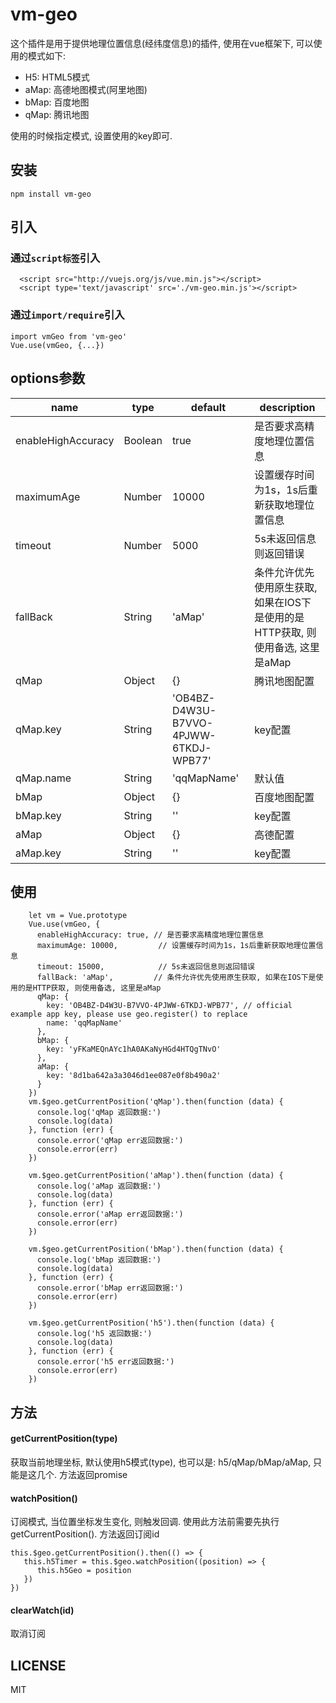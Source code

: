 # vm-geo

这个插件是用于提供地理位置信息(经纬度信息)的插件, 使用在vue框架下, 可以使用的模式如下: 

- H5: HTML5模式
- aMap: 高德地图模式(阿里地图)
- bMap: 百度地图
- qMap: 腾讯地图

使用的时候指定模式, 设置使用的key即可.

## 安装

```
npm install vm-geo
```

## 引入

### 通过`script标签`引入
```
  <script src="http://vuejs.org/js/vue.min.js"></script>
  <script type='text/javascript' src='./vm-geo.min.js'></script>
```

### 通过`import/require`引入

```
import vmGeo from 'vm-geo'
Vue.use(vmGeo, {...})
```


## options参数


name               | type    | default                               | description
-------------------|---------|---------------------------------------|---------------------------------------------------------------------------------
enableHighAccuracy | Boolean | true                                  | 是否要求高精度地理位置信息
maximumAge         | Number  | 10000                                 | 设置缓存时间为1s，1s后重新获取地理位置信息
timeout            | Number  | 5000                                  | 5s未返回信息则返回错误
fallBack           | String  | 'aMap'                                | 条件允许优先使用原生获取, 如果在IOS下是使用的是HTTP获取, 则使用备选, 这里是aMap
qMap               | Object  | {}                                    | 腾讯地图配置
qMap.key           | String  | 'OB4BZ-D4W3U-B7VVO-4PJWW-6TKDJ-WPB77' | key配置
qMap.name          | String  | 'qqMapName'                           | 默认值
bMap               | Object  | {}                                    | 百度地图配置
bMap.key           | String  | ''                                    | key配置
aMap               | Object  | {}                                    | 高德配置
aMap.key           | String  | ''                                    | key配置



## 使用

```
    let vm = Vue.prototype
    Vue.use(vmGeo, {
      enableHighAccuracy: true, // 是否要求高精度地理位置信息
      maximumAge: 10000,         // 设置缓存时间为1s，1s后重新获取地理位置信息
      timeout: 15000,            // 5s未返回信息则返回错误
      fallBack: 'aMap',         // 条件允许优先使用原生获取, 如果在IOS下是使用的是HTTP获取, 则使用备选, 这里是aMap
      qMap: {
        key: 'OB4BZ-D4W3U-B7VVO-4PJWW-6TKDJ-WPB77', // official example app key, please use geo.register() to replace
        name: 'qqMapName'
      },
      bMap: {
        key: 'yFKaMEQnAYc1hA0AKaNyHGd4HTQgTNvO'
      },
      aMap: {
        key: '8d1ba642a3a3046d1ee087e0f8b490a2'
      }
    })
    vm.$geo.getCurrentPosition('qMap').then(function (data) {
      console.log('qMap 返回数据:')
      console.log(data)
    }, function (err) {
      console.error('qMap err返回数据:')
      console.error(err)
    })

    vm.$geo.getCurrentPosition('aMap').then(function (data) {
      console.log('aMap 返回数据:')
      console.log(data)
    }, function (err) {
      console.error('aMap err返回数据:')
      console.error(err)
    })

    vm.$geo.getCurrentPosition('bMap').then(function (data) {
      console.log('bMap 返回数据:')
      console.log(data)
    }, function (err) {
      console.error('bMap err返回数据:')
      console.error(err)
    })

    vm.$geo.getCurrentPosition('h5').then(function (data) {
      console.log('h5 返回数据:')
      console.log(data)
    }, function (err) {
      console.error('h5 err返回数据:')
      console.error(err)
    })
```





  ## 方法
 
  #### getCurrentPosition(type)
 
  获取当前地理坐标, 默认使用h5模式(type), 也可以是: h5/qMap/bMap/aMap, 只能是这几个. 方法返回promise
 
  #### watchPosition()
 
  订阅模式, 当位置坐标发生变化, 则触发回调. 使用此方法前需要先执行getCurrentPosition(). 方法返回订阅id
 
  ```
  this.$geo.getCurrentPosition().then(() => {
     this.h5Timer = this.$geo.watchPosition((position) => {
        this.h5Geo = position
     })
  })
 
  ```
 
  #### clearWatch(id)
 
  取消订阅
 


 ## LICENSE

 MIT